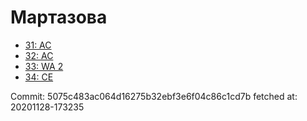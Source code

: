 # Мартазова
- [31: AC](31.md)
- [32: AC](32.md)
- [33: WA 2](33.md)
- [34: CE](34.md)

Commit: 5075c483ac064d16275b32ebf3e6f04c86c1cd7b
 fetched at: 20201128-173235
